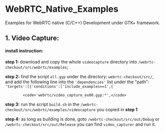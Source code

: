 # WebRTC_Native_Examples
Examples for WebRTC native (C/C++) Development under GTK+ framework.

## 1. Video Capture:

#### install instruction:
<b>step 1:</b> download and copy the whole <code>videocapture</code> directory into <code>/webrtc-checkout/src/webrtc/examples</code>; 
            
<b>step 2:</b> find the script <code>all.gyp</code> under the directory: <code>webrtc-checkout/src/</code>, and add the following line into the <code>'dependencies'</code> list under the "path": <code>'targets':[{'conditions':['include_examples==1',{</code> 
                  
            <code>'webrtc/video_capture_ex00.gyp:*',</code>
                  
<b>step 3:</b> run the script <code>build.sh</code> in the <code>/webrtc-checkout/src/webrtc/examples/videocapture</code> you copied in <b>step 1</b>
      
<b>step 4:</b> as long as building is done, goto <code>/webrtc-checkout/src/out/Debug</code> or <code>/webrtc-checkout/src/out/Release</code> you can find <code>video_capturer</code> and run it.
      
